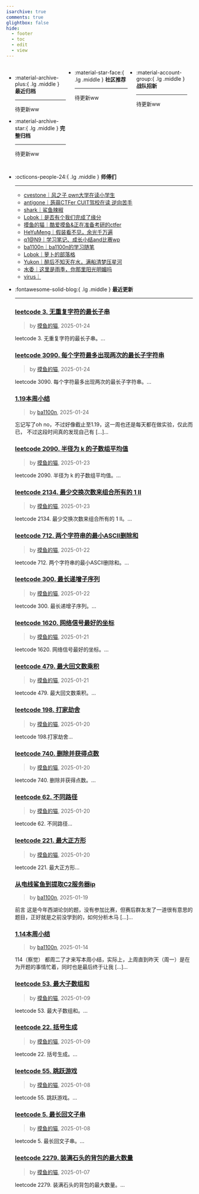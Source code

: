 ```yaml
---
isarchive: true
comments: true
glightbox: false
hide:
  - footer
  - toc
  - edit
  - view
---
```


<div class="grid" style="display: grid;grid-template-columns: 32% 33% 32%;" markdown>

<div class="grid cards" style="display: grid; grid-template-columns: 1fr;" markdown>

-   :material-archive-plus:{ .lg .middle } __最近归档__

    ---

    待更新ww


-   :material-archive-star:{ .lg .middle } __完整归档__

    ---

    待更新ww



</div>

<div class="grid cards" markdown>

-   :material-star-face:{ .lg .middle } __社区推荐__

    ---

    待更新ww


</div>

<div class="grid cards" markdown>

-   :material-account-group:{ .lg .middle } __战队招新__

    ---

    待更新ww


</div>

</div>

<div class="grid cards" markdown>

-   :octicons-people-24:{ .lg .middle } __师傅们__

    ---
    - [cvestone｜风之子 pwn大学在读小学生](https://www.su-cvestone.cn/)
    - [antigone｜蒟蒻CTFer CUIT驾校在读 逆向苦手](https://antigone4224.github.io/)
    - [shark｜鲨鱼辣椒](https://www.shark45.cn/)
    - [Lobok｜是否有个我们完成了缘分](http://dis4.cn/)
    - [摸鱼的猫｜酷爱摸鱼&正在准备考研的ctfer](https://blog.csdn.net/qq_62172019/)
    - [HeYuMeng｜假装看不见，余光千万遍](http://www.heyumeng.online/)
    - [q1@N9｜学习笔记、成长小结and比赛wp](https://qsheep24.wordpress.com)
    - [ba1100n｜ba1100n的学习随笔](http://www.ba1100n.tech)
    - [Lobok｜萝卜的部落格](https://dis4.cn)
    - [Yukon｜醉后不知天在水，满船清梦压星河](https://yukon.icu)
    - [水委｜这里是雨季，你那里阳光明媚吗](https://arch3rn4r.github.io)
    - [virus｜](https://megachar0x01.github.io)

</div>
<div class="grid cards" markdown>

-   :fontawesome-solid-blog:{ .lg .middle } __最近更新__

    ---
    ### [leetcode 3. 无重复字符的最长子串](https://blog.csdn.net/qq_62172019/article/details/145338161)  
    >by [摸鱼的猫](https://blog.csdn.net/qq_62172019/), 2025-01-24

    leetcode 3. 无重复字符的最长子串。...
    ### [leetcode 3090. 每个字符最多出现两次的最长子字符串](https://blog.csdn.net/qq_62172019/article/details/145337562)  
    >by [摸鱼的猫](https://blog.csdn.net/qq_62172019/), 2025-01-24

    leetcode 3090. 每个字符最多出现两次的最长子字符串。...
    ### [1.19本周小结](http://ba1100n.tech/weekly_diary/1-19%e6%9c%ac%e5%91%a8%e5%b0%8f%e7%bb%93/)  
    >by [ba1100n](http://www.ba1100n.tech), 2025-01-24

    忘记写了oh no，不过好像截止至1.19，这一周也还是每天都在做实验，仅此而已， 不过这段时间真的发现自己有 […]...
    ### [leetcode 2090. 半径为 k 的子数组平均值](https://blog.csdn.net/qq_62172019/article/details/145321331)  
    >by [摸鱼的猫](https://blog.csdn.net/qq_62172019/), 2025-01-23

    leetcode 2090. 半径为 k 的子数组平均值。...
    ### [leetcode 2134. 最少交换次数来组合所有的 1 II](https://blog.csdn.net/qq_62172019/article/details/145321271)  
    >by [摸鱼的猫](https://blog.csdn.net/qq_62172019/), 2025-01-23

    leetcode 2134. 最少交换次数来组合所有的 1 II。...
    ### [leetcode 712. 两个字符串的最小ASCII删除和](https://blog.csdn.net/qq_62172019/article/details/145301045)  
    >by [摸鱼的猫](https://blog.csdn.net/qq_62172019/), 2025-01-22

    leetcode 712. 两个字符串的最小ASCII删除和。...
    ### [leetcode 300. 最长递增子序列](https://blog.csdn.net/qq_62172019/article/details/145300940)  
    >by [摸鱼的猫](https://blog.csdn.net/qq_62172019/), 2025-01-22

    leetcode 300. 最长递增子序列。...
    ### [leetcode 1620. 网络信号最好的坐标](https://blog.csdn.net/qq_62172019/article/details/145278336)  
    >by [摸鱼的猫](https://blog.csdn.net/qq_62172019/), 2025-01-21

    leetcode 1620. 网络信号最好的坐标。...
    ### [leetcode 479. 最大回文数乘积](https://blog.csdn.net/qq_62172019/article/details/145277677)  
    >by [摸鱼的猫](https://blog.csdn.net/qq_62172019/), 2025-01-21

    leetcode 479. 最大回文数乘积。...
    ### [leetcode 198. 打家劫舍](https://blog.csdn.net/qq_62172019/article/details/145257704)  
    >by [摸鱼的猫](https://blog.csdn.net/qq_62172019/), 2025-01-20

    leetcode 198.打家劫舍...
    ### [leetcode 740. 删除并获得点数](https://blog.csdn.net/qq_62172019/article/details/145256755)  
    >by [摸鱼的猫](https://blog.csdn.net/qq_62172019/), 2025-01-20

    leetcode 740. 删除并获得点数。...
    ### [leetcode 62. 不同路径](https://blog.csdn.net/qq_62172019/article/details/145256046)  
    >by [摸鱼的猫](https://blog.csdn.net/qq_62172019/), 2025-01-20

    leetcode 62. 不同路径...
    ### [leetcode 221. 最大正方形](https://blog.csdn.net/qq_62172019/article/details/145254596)  
    >by [摸鱼的猫](https://blog.csdn.net/qq_62172019/), 2025-01-20

    leetcode 221. 最大正方形...
    ### [从电线鲨鱼到提取C2服务器ip](http://ba1100n.tech/iot_security/%e4%bb%8e%e7%94%b5%e7%ba%bf%e9%b2%a8%e9%b1%bc%e5%88%b0%e6%8f%90%e5%8f%96c2%e6%9c%8d%e5%8a%a1%e5%99%a8ip/)  
    >by [ba1100n](http://www.ba1100n.tech), 2025-01-19

    前言 这是今年西湖论剑的题，没有参加比赛，但赛后群友发了一道很有意思的题目，正好就是之前没学到的，如何分析木马 […]...
    ### [1.14本周小结](http://ba1100n.tech/weekly_diary/1-14%e6%9c%ac%e5%91%a8%e5%b0%8f%e7%bb%93/)  
    >by [ba1100n](http://www.ba1100n.tech), 2025-01-14

    114（察觉） 都周二了才来写本周小结，实际上，上周直到昨天（周一）是在为开题的事情忙着，同时也是最后终于让我 […]...
    ### [leetcode 53. 最大子数组和](https://blog.csdn.net/qq_62172019/article/details/145033866)  
    >by [摸鱼的猫](https://blog.csdn.net/qq_62172019/), 2025-01-09

    leetcode 53. 最大子数组和。...
    ### [leetcode 22. 括号生成](https://blog.csdn.net/qq_62172019/article/details/145033376)  
    >by [摸鱼的猫](https://blog.csdn.net/qq_62172019/), 2025-01-09

    leetcode 22. 括号生成。...
    ### [leetcode 55. 跳跃游戏](https://blog.csdn.net/qq_62172019/article/details/145001670)  
    >by [摸鱼的猫](https://blog.csdn.net/qq_62172019/), 2025-01-08

    leetcode 55. 跳跃游戏。...
    ### [leetcode 5. 最长回文子串](https://blog.csdn.net/qq_62172019/article/details/145001272)  
    >by [摸鱼的猫](https://blog.csdn.net/qq_62172019/), 2025-01-08

    leetcode 5. 最长回文子串。...
    ### [leetcode 2279. 装满石头的背包的最大数量](https://blog.csdn.net/qq_62172019/article/details/144979574)  
    >by [摸鱼的猫](https://blog.csdn.net/qq_62172019/), 2025-01-07

    leetcode 2279. 装满石头的背包的最大数量。...

</div>
